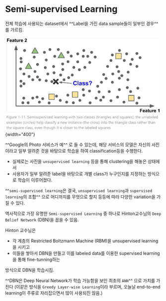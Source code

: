 # Semi-supervised Learning

전체 학습에 사용되는 dataset에서 ^^Label을 가진 data sample들이 일부인 경우^^ 를 가르킴.

![](../img/ch00/semisupervised_learning.png){width="400"}

^^Google의 Photo 서비스가 예^^ 로 들 수 있는데, 해당 서비스의 모델은 자신의 사진이라고 일부 알려준 것을 바탕으로 학습을 하여 classification등을 수행한다. 

* 실제로는 사진을 `unsupervised learning` 등을 통해 clustering을 해놓은 상태에서 
* 사용자가 일부 알려준 label을 바탕으로 개별 class가 누구인지를 지정하는 방식으로 학습이 이루어졌다.

^^`semi-supervised learning`은 결국, `unsupervised learning`과 `supervised learning`의 조합^^ 으로 어디까지를 무엇으로 할지 등등에 따라 다양한 variation을 가질 수 있다.

역사적으로 가장 유명한 `Semi-supervised Learning` 중 하나로 Hinton교수님의 `Deep Belief Network` (DBN)을 꼽을 수 있음.  

Hinton 교수님은 

* 각 계층의 Restricted Boltzmann Machine (RBM)을 unsupervised learning을 시키고 
* 이들을 쌓아서 DBN을 만들고 이를 labeled data를 이용한 supervised learning을 통해 fine-tunning하는 

방식으로 DBN을 학습시킴.

^^DBN은 Deep Neural Network가 학습 가능함을 보인 최초의 `ANN`^^ 으로 가치를 가진다 (이같은 방식을 `Greedy Layer-wise Learning`이라 부르며, 오늘날 end-to-end learning이 주류로 자리잡으면서 많이 사용되진 않음.)